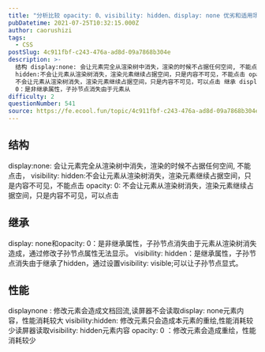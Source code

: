```yaml
---
title: "分析比较 opacity: 0、visibility: hidden、display: none 优劣和适用场景"
pubDatetime: 2021-07-25T10:32:15.000Z
author: caorushizi
tags:
  - CSS
postSlug: 4c911fbf-c243-476a-ad8d-09a7868b304e
description: >-
  结构 display:none: 会让元素完全从渲染树中消失，渲染的时候不占据任何空间, 不能点击， visibility:
  hidden:不会让元素从渲染树消失，渲染元素继续占据空间，只是内容不可见，不能点击 opacity: 0:
  不会让元素从渲染树消失，渲染元素继续占据空间，只是内容不可见，可以点击 继承 display: none和opacity:
  0：是非继承属性，子孙节点消失由于元素从
difficulty: 2
questionNumber: 541
source: https://fe.ecool.fun/topic/4c911fbf-c243-476a-ad8d-09a7868b304e
---
```


## 结构

display:none: 会让元素完全从渲染树中消失，渲染的时候不占据任何空间, 不能点击，
visibility: hidden:不会让元素从渲染树消失，渲染元素继续占据空间，只是内容不可见，不能点击
opacity: 0: 不会让元素从渲染树消失，渲染元素继续占据空间，只是内容不可见，可以点击

## 继承

display: none和opacity: 0：是非继承属性，子孙节点消失由于元素从渲染树消失造成，通过修改子孙节点属性无法显示。
visibility: hidden：是继承属性，子孙节点消失由于继承了hidden，通过设置visibility: visible;可以让子孙节点显式。

## 性能

displaynone : 修改元素会造成文档回流,读屏器不会读取display: none元素内容，性能消耗较大
visibility:hidden: 修改元素只会造成本元素的重绘,性能消耗较少读屏器读取visibility: hidden元素内容
opacity: 0 ：修改元素会造成重绘，性能消耗较少
